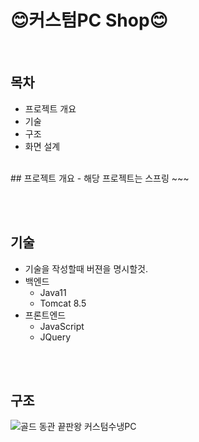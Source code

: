 # 😊커스텀PC Shop😊
<br>
<!-- 주석 -->

## 목차
- 프로젝트 개요
- 기술
- 구조
- 화면 설계

<br>
## 프로젝트 개요
- 해당 프로젝트는 스프링 ~~~

<br><br>
## 기술
- 기술을 작성할때 버젼을 명시할것.
- 백엔드
  - Java11
  - Tomcat 8.5
- 프론트엔드
  - JavaScript
  - JQuery

 <br><br>
 ## 구조
 ![골드 동관 끝판왕 커스텀수냉PC](https://github.com/user-attachments/assets/8466d8e2-7535-4bf9-a102-44931299ed6d)
